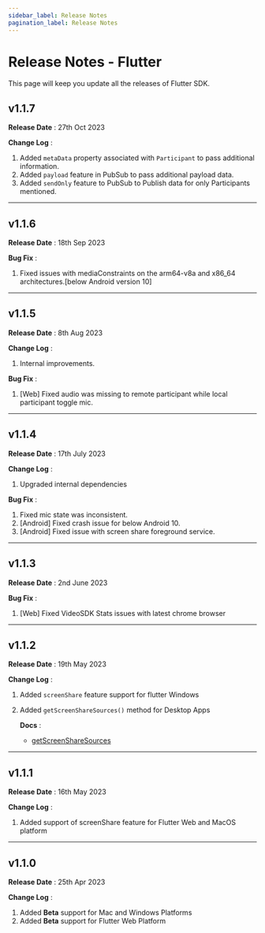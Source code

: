 ```yaml
---
sidebar_label: Release Notes
pagination_label: Release Notes
---
```


# Release Notes - Flutter

This page will keep you update all the releases of Flutter SDK.

## v1.1.7

**Release Date** : 27th Oct 2023

**Change Log** :

1. Added `metaData` property associated with `Participant` to pass additional information.
2. Added `payload` feature in PubSub to pass additional payload data.
3. Added `sendOnly` feature to PubSub to Publish data for only Participants mentioned.

---

## v1.1.6

**Release Date** : 18th Sep 2023

**Bug Fix** :

1. Fixed issues with mediaConstraints on the arm64-v8a and x86_64 architectures.[below Android version 10]

---

## v1.1.5

**Release Date** : 8th Aug 2023

**Change Log** :

1. Internal improvements.

**Bug Fix** :

1. [Web] Fixed audio was missing to remote participant while local participant toggle mic.

---

## v1.1.4

**Release Date** : 17th July 2023

**Change Log** :

1. Upgraded internal dependencies

**Bug Fix** :

1. Fixed mic state was inconsistent.
2. [Android] Fixed crash issue for below Android 10.
3. [Android] Fixed issue with screen share foreground service.

---

## v1.1.3

**Release Date** : 2nd June 2023

**Bug Fix** :

1. [Web] Fixed VideoSDK Stats issues with latest chrome browser

---

## v1.1.2

**Release Date** : 19th May 2023

**Change Log** :

1. Added `screenShare` feature support for flutter Windows
2. Added `getScreenShareSources()` method for Desktop Apps

   **Docs** :

   - [getScreenShareSources](../../api/sdk-reference/room-class/methods#getscreensharesources)

---

## v1.1.1

**Release Date** : 16th May 2023

**Change Log** :

1. Added support of screenShare feature for Flutter Web and MacOS platform

---

## v1.1.0

**Release Date** : 25th Apr 2023

**Change Log** :

1. Added **Beta** support for Mac and Windows Platforms
2. Added **Beta** support for Flutter Web Platform
